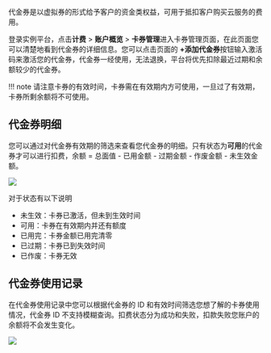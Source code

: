 代金券是以虚拟券的形式给予客户的资金类权益，可用于抵扣客户购买云服务的费用。

登录实例平台，点击**计费** > **账户概览** > **卡券管理**进入卡券管理页面，在此页面您可以清楚地看到代金券的详细信息。您可以点击页面的 **+添加代金券**按钮输入激活码来激活您的代金券，代金券一经使用，无法退换，平台将优先扣除最近过期和余额较少的代金券。

!!! note
    请注意卡券的有效时间，卡券需在有效期内方可使用，一旦过了有效期，卡券所剩余额将不可使用。

## 代金券明细

您可以通过对代金券有效期的筛选来查看您代金券的明细。只有状态为**可用**的代金券才可以进行扣费，余额 = 总面值 - 已用金额 - 过期金额 - 作废金额 - 未生效金额。

![](https://community-shared-data-1308875761.cos.ap-beijing.myqcloud.com/artwork/mocdocs/charing/card-1.png)

对于状态有以下说明

- 未生效：卡券已激活，但未到生效时间  
- 可用：卡券在有效期内并还有额度  
- 已用完：卡券金额已用完清零  
- 已过期：卡券已到失效时间  
- 已作废：卡券无效  

## 代金券使用记录

在代金券使用记录中您可以根据代金券的 ID 和有效时间筛选您想了解的卡券使用情况，代金券 ID 不支持模糊查询。扣费状态分为成功和失败，扣款失败您账户的余额将不会发生变化。

![](https://community-shared-data-1308875761.cos.ap-beijing.myqcloud.com/artwork/mocdocs/charing/card-2.png)
